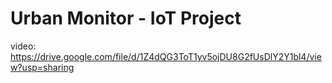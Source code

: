 # Urban Monitor - IoT Project

video: https://drive.google.com/file/d/1Z4dQG3ToT1yv5ojDU8G2fUsDlY2Y1bl4/view?usp=sharing
